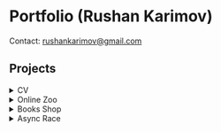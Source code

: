 # Portfolio (Rushan Karimov)
Contact: rushankarimov@gmail.com
## Projects

<details>
<summary>CV</summary>

- Пункт 1
- Пункт 2
- Пункт 3

</details>

<details>
<summary>Online Zoo</summary>

- [Task](https://github.com/rolling-scopes-school/js-fe-course-en/blob/main/tasks/online-zoo/online-zoo.md)
- [Deployment](https://rushannn.github.io/online-zoo/pages/main/)
- [Code](https://github.com/Rushannn/online-zoo)

</details>

<details>
<summary>Books Shop</summary>

- [Task](https://github.com/rolling-scopes-school/js-fe-course-en/blob/main/tasks/books-shop/books-shop.md)
- [Deployment](https://rushannn.github.io/books-shop/)
- [Code](https://github.com/Rushannn/books-shop/tree/book-shop)

</details>

<details>
<summary>Async Race</summary>

- Пункт 1
- Пункт 2
- Пункт 3

</details>
